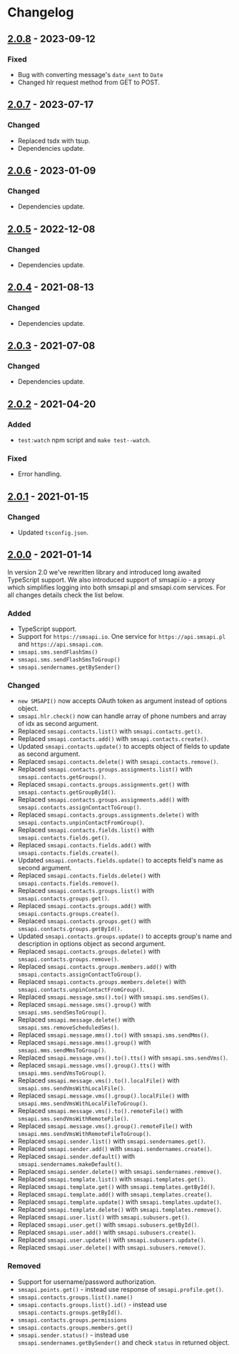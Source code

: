 # Changelog

## [2.0.8](https://github.com/smsapi/smsapi-javascript-client/compare/v2.0.7...v2.0.8) - 2023-09-12

### Fixed

- Bug with converting message's `date_sent` to `Date`
- Changed hlr request method from GET to POST.

## [2.0.7](https://github.com/smsapi/smsapi-javascript-client/compare/v2.0.6...v2.0.7) - 2023-07-17

### Changed

- Replaced tsdx with tsup.
- Dependencies update.

## [2.0.6](https://github.com/smsapi/smsapi-javascript-client/compare/v2.0.5...v2.0.6) - 2023-01-09

### Changed

- Dependencies update.

## [2.0.5](https://github.com/smsapi/smsapi-javascript-client/compare/v2.0.4...v2.0.5) - 2022-12-08

### Changed

- Dependencies update.

## [2.0.4](https://github.com/smsapi/smsapi-javascript-client/compare/v2.0.3...v2.0.4) - 2021-08-13

### Changed

- Dependencies update.

## [2.0.3](https://github.com/smsapi/smsapi-javascript-client/compare/v2.0.2...v2.0.3) - 2021-07-08

### Changed

- Dependencies update.

## [2.0.2](https://github.com/smsapi/smsapi-javascript-client/compare/v2.0.1...v2.0.2) - 2021-04-20

### Added

- `test:watch` npm script and `make test--watch`.

### Fixed

- Error handling.

## [2.0.1](https://github.com/smsapi/smsapi-javascript-client/compare/v2.0.0...v2.0.1) - 2021-01-15

### Changed

- Updated `tsconfig.json`.

## [2.0.0](https://github.com/smsapi/smsapi-javascript-client/compare/v1.7.1...v2.0.0) - 2021-01-14

In version 2.0 we've rewritten library and introduced long awaited TypeScript support. We also introduced support of smsapi.io - a proxy which simplifies logging into both smsapi.pl and smsapi.com services. For all changes details check the list below.

### Added

- TypeScript support.
- Support for `https://smsapi.io`. One service for `https://api.smsapi.pl` and `https://api.smsapi.com`.
- `smsapi.sms.sendFlashSms()`
- `smsapi.sms.sendFlashSmsToGroup()`
- `smsapi.sendernames.getBySender()`

### Changed

- `new SMSAPI()` now accepts OAuth token as argument instead of options object.
- `smsapi.hlr.check()` now can handle array of phone numbers and array of idx as second argument.
- Replaced `smsapi.contacts.list()` with `smsapi.contacts.get()`.
- Replaced `smsapi.contacts.add()` with `smsapi.contacts.create()`.
- Updated `smsapi.contacts.update()` to accepts object of fields to update as second argument.
- Replaced `smsapi.contacts.delete()` with `smsapi.contacts.remove()`.
- Replaced `smsapi.contacts.groups.assignments.list()` with `smsapi.contacts.getGroups()`.
- Replaced `smsapi.contacts.groups.assignments.get()` with `smsapi.contacts.getGroupById()`.
- Replaced `smsapi.contacts.groups.assignments.add()` with `smsapi.contacts.assignContactToGroup()`.
- Replaced `smsapi.contacts.groups.assignments.delete()` with `smsapi.contacts.unpinContactFromGroup()`.
- Replaced `smsapi.contacts.fields.list()` with `smsapi.contacts.fields.get()`.
- Replaced `smsapi.contacts.fields.add()` with `smsapi.contacts.fields.create()`.
- Updated `smsapi.contacts.fields.update()` to accepts field's name as second argument.
- Replaced `smsapi.contacts.fields.delete()` with `smsapi.contacts.fields.remove()`.
- Replaced `smsapi.contacts.groups.list()` with `smsapi.contacts.groups.get()`.
- Replaced `smsapi.contacts.groups.add()` with `smsapi.contacts.groups.create()`.
- Replaced `smsapi.contacts.groups.get()` with `smsapi.contacts.groups.getById()`.
- Updated `smsapi.contacts.groups.update()` to accepts group's name and description in options object as second argument.
- Replaced `smsapi.contacts.groups.delete()` with `smsapi.contacts.groups.remove()`.
- Replaced `smsapi.contacts.groups.members.add()` with `smsapi.contacts.assignContactToGroup()`.
- Replaced `smsapi.contacts.groups.members.delete()` with `smsapi.contacts.unpinContactFromGroup()`.
- Replaced `smsapi.message.sms().to()` with `smsapi.sms.sendSms()`.
- Replaced `smsapi.message.sms().group()` with `smsapi.sms.sendSmsToGroup()`.
- Replaced `smsapi.message.delete()` with `smsapi.sms.removeScheduledSms()`.
- Replaced `smsapi.message.mms().to()` with `smsapi.sms.sendMms()`.
- Replaced `smsapi.message.mms().group()` with `smsapi.mms.sendMmsToGroup()`.
- Replaced `smsapi.message.vms().to().tts()` with `smsapi.sms.sendVms()`.
- Replaced `smsapi.message.vms().group().tts()` with `smsapi.mms.sendVmsToGroup()`.
- Replaced `smsapi.message.vms().to().localFile()` with `smsapi.sms.sendVmsWithLocalFile()`.
- Replaced `smsapi.message.vms().group().localFile()` with `smsapi.mms.sendVmsWithLocalFileToGroup()`.
- Replaced `smsapi.message.vms().to().remoteFile()` with `smsapi.sms.sendVmsWithRemoteFile()`.
- Replaced `smsapi.message.vms().group().remoteFile()` with `smsapi.mms.sendVmsWithRemoteFileToGroup()`.
- Replaced `smsapi.sender.list()` with `smsapi.sendernames.get()`.
- Replaced `smsapi.sender.add()` with `smsapi.sendernames.create()`.
- Replaced `smsapi.sender.default()` with `smsapi.sendernames.makeDefault()`.
- Replaced `smsapi.sender.delete()` with `smsapi.sendernames.remove()`.
- Replaced `smsapi.template.list()` with `smsapi.templates.get()`.
- Replaced `smsapi.template.get()` with `smsapi.templates.getById()`.
- Replaced `smsapi.template.add()` with `smsapi.templates.create()`.
- Replaced `smsapi.template.update()` with `smsapi.templates.update()`.
- Replaced `smsapi.template.delete()` with `smsapi.templates.remove()`.
- Replaced `smsapi.user.list()` with `smsapi.subusers.get()`.
- Replaced `smsapi.user.get()` with `smsapi.subusers.getById()`.
- Replaced `smsapi.user.add()` with `smsapi.subusers.create()`.
- Replaced `smsapi.user.update()` with `smsapi.subusers.update()`.
- Replaced `smsapi.user.delete()` with `smsapi.subusers.remove()`.

### Removed

- Support for username/password authorization.
- `smsapi.points.get()` - instead use response of `smsapi.profile.get()`.
- `smsapi.contacts.groups.list().name()`
- `smsapi.contacts.groups.list().id()` - instead use `smsapi.contacts.groups.getById()`.
- `smsapi.contacts.groups.permissions`
- `smsapi.contacts.groups.members.get()`
- `smsapi.sender.status()` - instead use `smsapi.sendernames.getBySender()` and check `status` in returned object.
